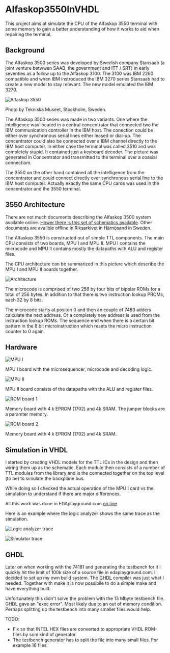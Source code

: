 # Alfaskop3550InVHDL

This project aims at simulate the CPU of the Alfaskop 3550 terminal with some memory to gain a better understanding of how it works to aid when repairing the terminal.

## Background

The Alfaskop 3500 series was developed by Swedish company Stansaab (a joint venture betwwen SAAB, the government and ITT / SRT) in early seventies as a follow up to the Alfaskop 3100. The 3100 was IBM 2260 compatible and when IBM instroduced the IBM 3270 series Stansaab had to create a new model to stay relevant. The new model emulated the IBM 3270.

![Alfaskop 3550](https://i.imgur.com/uJOYs2Tl.jpg)

Photo by Tekniska Museet, Stockholm, Sweden.

The Alfaskop 3500 series was made in two variants. One where the intelligence was located in a central concentrator that connected two the IBM communication controller in the IBM host. The conection could be either over synchronous serial lines either leased or dial-up. The concentrator could also be connected over a IBM channel directly to the IBM host computer. In either case the terminal was called 3510 and was completely stupid. It contained just a keyboard decoder. The picture was generated in Concentrator and transmitted to the terminal over a coaxial connectiom.

The 3550 on the other hand contained all the intelligence from the concentrator and could connect directly over synchronous serial line to the IBM host computer. Actually exactly the same CPU cards was used in the concentrator and the 3550 terminal.

## 3550 Architecture

There are not much documents describing the Alfaskop 3500 system available online. [Hower there is this set of schematics available](http://storage.datormuseum.se/u/96935524/Datormusuem/Alfaskop/Alfaskop_3500_Data_Terminal_System_Drawings_and_Diagrams.pdf). Other documents are availble offline in Riksarkivet in Härnösand in Sweden.  

The Alfaskop 3550 is constructed out of simple TTL components. The main CPU consists of two boards, MPU I and MPU II. MPU I contains the microcode and MPU II contains mostly the datapaths with ALU and register files.

The CPU architecture can be summarized in this picture which describe the MPU I and MPU II boards together.

![Architecture](https://i.imgur.com/j9Pzn02.png)

The microcode is comprised of two 256 by four bits of bipolar ROMs for a total of 256 bytes. In addition to that there is two instruction lookup PROMs, each 32 by 8 bits.

The microcode starts at positon 0 and then an couple of 7483 adders calculate the next address. Or a completely new address is used from the instruction lookup ROMs. The sequence end when there is a certain bit pattern in the 8 bit microinstruction which resets the micro instruction counter to 0 again.

## Hardware

![MPU I](https://i.imgur.com/mFMpttgl.jpg)

MPU I board with the microsequencer, microcode and decoding logic.

![MPU II](https://i.imgur.com/maqZleZl.jpg)

MPU II board consists of the datapaths with the ALU and register files.

![ROM board 1](https://i.imgur.com/aVBPvmll.jpg)

Memory board with 4 k EPROM (1702) and 4k SRAM. The jumper blocks are a paramter memory.

![ROM board 2](https://i.imgur.com/Usnrrnvl.jpg)

Memory board with 4 k EPROM (1702) and 4k SRAM.

## Simulation in VHDL

I started by creating VHDL models for the TTL ICs in the design and then wiring them up as the schematic. Each module then consists of a number of TTL modules from the library and is the connected together on the top level (to be) to simulate the backplane bus.

While doing so I checked the actual operation of the MPU I card vs the simulation to understand if there are major differences.

All this work was done in EDAplayground.com [on line](https://www.edaplayground.com/x/s4ef). 

Here is an example where the logic analyzer shows the same trace as the simulation.

![Logic analyzer trace](https://i.imgur.com/Kpqluk4.jpg)


![Simulator trace](https://i.imgur.com/G7g9kDE.png)

## GHDL

Later on when working with the 74181 and generating the testbench for it I quickly hit the limit of 100k size of a source file in edaplayground.com. I decided to set up my own build system. The [GHDL](http://ghdl.free.fr/) compiler was just what I needed. Together with make it is now possibile to do a simple make and have everything built.

Unfortunately this didn't solve the problem with the 13 Mbyte testbench file. GHDL gave an "exec error". Most likely due to an out of memory condition. Perhaps splitting up the testbench into many smaller files would help.

TODO:

 * Fix so that INTEL HEX files are converted to appropriate VHDL ROM-files by som kind of generator.
 * The testbench generator has to split the file into many small files. For example 16 files.
 

